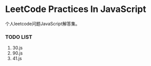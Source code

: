# LeetCode Practices In JavaScript
个人leetcode问题JavaScript解答集。

### TODO LIST
1. 30.js
2. 90.js
3. 41.js